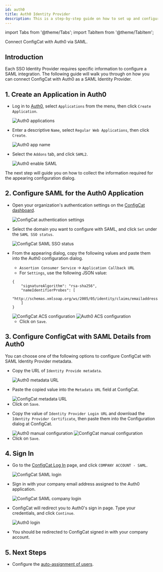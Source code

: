 ```yaml
---
id: auth0
title: Auth0 Identity Provider
description: This is a step-by-step guide on how to set up and configure Auth0 as a SAML Identity Provider for your organization.
---
```


import Tabs from '@theme/Tabs';
import TabItem from '@theme/TabItem';

Connect ConfigCat with Auth0 via SAML.

## Introduction

Each SSO Identity Provider requires specific information to configure a SAML integration. The following guide will walk you through on how you can connect ConfigCat with Auth0 as a SAML Identity Provider.

## 1. Create an Application in Auth0

- Log in to <a href="https://auth0.com/auth/login" target="_blank">Auth0</a>, select `Applications` from the menu, then click `Create Application`.

  <img className="saml-tutorial-img zoomable" src="/docs/assets/saml/auth0/applications.png" alt="Auth0 applications" />

- Enter a descriptive `Name`, select `Regular Web Applications`, then click `Create`.

  <img className="saml-tutorial-img zoomable" src="/docs/assets/saml/auth0/app_name.png" alt="Auth0 app name" />

- Select the `Addons` tab, and click `SAML2`.

  <img className="saml-tutorial-img zoomable" src="/docs/assets/saml/auth0/enable_saml.png"  alt="Auth0 enable SAML"/>

The next step will guide you on how to collect the information required for the appearing configuration dialog.

## 2. Configure SAML for the Auth0 Application

- Open your organization's authentication settings on the <a href="https://app.configcat.com/organization/authentication" target="_blank">ConfigCat dashboard</a>.

  <img className="saml-tutorial-img zoomable" src="/docs/assets/saml/dashboard/authentication.png" alt="ConfigCat authentication settings" />

- Select the domain you want to configure with SAML, and click `Set` under the `SAML SSO status`.

  <img className="saml-tutorial-img zoomable" src="/docs/assets/saml/dashboard/domains.png" alt="ConfigCat SAML SSO status" />

- From the appearing dialog, copy the following values and paste them into the Auth0 configuration dialog.

  - `Assertion Consumer Service` -> `Application Callback URL`
  - For `Settings`, use the following JSON value:

  ```
  {
      "signatureAlgorithm": "rsa-sha256",
      "nameIdentifierProbes": [
          "http://schemas.xmlsoap.org/ws/2005/05/identity/claims/emailaddress"
      ]
  }
  ```

   <img className="saml-tutorial-img zoomable" src="/docs/assets/saml/auth0/cc_idp.png"  alt="ConfigCat ACS configuration" />

   <img className="saml-tutorial-img zoomable" src="/docs/assets/saml/auth0/acs_url.png" alt="Auth0 ACS configuration"/>

  - Click on `Save`.

## 3. Configure ConfigCat with SAML Details from Auth0

You can choose one of the following options to configure ConfigCat with SAML Identity Provider metadata.

<Tabs>
  <TabItem value="metadataUrl" label="Metadata URL" default>
    <ul>
      <li>
        <p>Copy the URL of <code>Identity Provide metadata</code>.</p>
        <img className="saml-tutorial-img zoomable" src="/docs/assets/saml/auth0/metadata_url.png" alt="Auth0 metadata URL" />
      </li>
      <li>
        <p>Paste the copied value into the <code>Metadata URL</code> field at ConfigCat.</p>
        <img className="saml-tutorial-img zoomable" src="/docs/assets/saml/auth0/cc_metadata_url.png" alt="ConfigCat metadata URL"/>
      </li>
      <li>
        Click on <code>Save</code>.
      </li>
    </ul>
  </TabItem>
  <TabItem value="manual" label="Manual Configuration">
    <ul>
      <li>
        <p>Copy the value of <code>Identity Provider Login URL</code> and download the <code>Identity Provider Certificate</code>, then paste them into the Configuration dialog at ConfigCat.</p>
        <img className="saml-tutorial-img zoomable" src="/docs/assets/saml/auth0/manual.png" alt="Auth0 manual configuration" />
        <img className="saml-tutorial-img zoomable" src="/docs/assets/saml/auth0/cc_manual.png" alt="ConfigCat manual configuration"/>
      </li>
      <li>
        Click on <code>Save</code>.
      </li>
    </ul>
  </TabItem>
</Tabs>

## 4. Sign In

- Go to the <a href="https://app.configcat.com/auth/login" target="_blank">ConfigCat Log In</a> page, and click `COMPANY ACCOUNT - SAML`.

  <img className="saml-tutorial-img zoomable" src="/docs/assets/saml/dashboard/saml_login.png" alt="ConfigCat SAML login" />

- Sign in with your company email address assigned to the Auth0 application.

  <img className="saml-tutorial-img zoomable" src="/docs/assets/saml/dashboard/company_email.png" alt="ConfigCat SAML company login" />

- ConfigCat will redirect you to Auth0's sign in page. Type your credentials, and click `Continue`.

  <img className="saml-tutorial-img zoomable" src="/docs/assets/saml/auth0/login.png" alt="Auth0 login" />

- You should be redirected to ConfigCat signed in with your company account.

## 5. Next Steps

- Configure the [auto-assignment of users](/docs/advanced/team-management/auto-assign-users).

